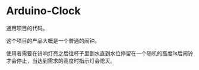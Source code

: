 # Arduino-Clock

通用项目的代码。

这个项目的产品大概是一个普通的闹钟。

使用者需要在铃响灯亮之后往杯子里倒水直到水位停留在一个随机的高度1s后闹铃才会停止，当达到需求的高度时指示灯会熄灭。
